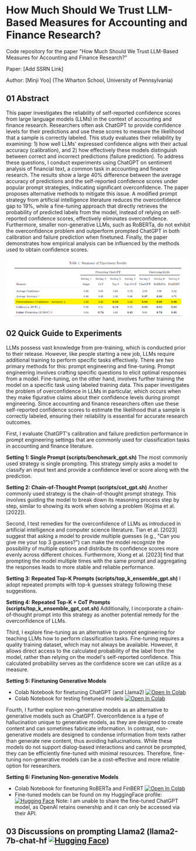 How Much Should We Trust LLM-Based Measures for Accounting and Finance Research? 
==
Code repository for the paper "How Much Should We Trust LLM-Based Measures for Accounting and Finance Research?"

Paper: [Add SSRN Link]

Author: [Minji Yoo] (The Wharton School, University of Pennsylvania)

## 01 Abstract

This paper investigates the reliability of self-reported confidence scores from large language models (LLMs) in the context of accounting and finance research. Researchers often ask ChatGPT to provide confidence levels for their predictions and use these scores to measure the likelihood that a sample is correctly labeled. This study evaluates their reliability by examining: 1) how well LLMs' expressed confidence aligns with their actual accuracy (calibration), and 2) how effectively these models distinguish between correct and incorrect predictions (failure prediction). To address these questions, I conduct experiments using ChatGPT on sentiment analysis of financial text, a common task in accounting and finance research. The results show a large 40\% difference between the average accuracy of predictions and the self-reported confidence scores under popular prompt strategies, indicating significant overconfidence. The paper proposes alternative methods to mitigate this issue. A modified prompt strategy from artificial intelligence literature reduces the overconfidence gap to 19\%, while a fine-tuning approach that directly retrieves the probability of predicted labels from the model, instead of relying on self-reported confidence scores, effectively eliminates overconfidence. Furthermore, smaller non-generative LLMs, such as RoBERTa, do not exhibit the overconfidence problem and outperform prompted ChatGPT in both calibration and failure prediction when finetuned. Finally, the paper demonstrates how empirical analysis can be influenced by the methods used to obtain confidence scores.



![Summary of Results](summary.png)


## 02 Quick Guide to Experiments

LLMs possess vast knowledge from pre-training, which is conducted prior to their release. However, like people starting a new job, LLMs require additional training to perform specific tasks effectively. There are two primary methods for this: prompt engineering and fine-tuning. Prompt engineering involves crafting specific questions to elicit optimal responses from a model. Fine-tuning, on the other hand, involves further training the model on a specific task using labeled training data. This paper investigates the problem of overconfidence in LLMs in particular, which occurs when they make figurative claims about their confidence levels during prompt engineering. Since accounting and finance researchers often use these self-reported confidence scores to estimate the likelihood that a sample is correctly labeled, ensuring their reliability is essential for accurate research outcomes.

First, I evaluate ChatGPT's calibration and failure prediction performance in prompt engineering settings that are commonly used for classification tasks in accounting and finance literature. 

**Setting 1: Single Prompt (scripts/benchmark_gpt.sh)** 
The most commonly used strategy is single prompting. This strategy simply asks a model to classify an input text and provide a confidence level or score along with the prediction. 

**Setting 2: Chain-of-Thought Prompt (scripts/cot_gpt.sh)** 
Another commonly used strategy is the chain-of-thought prompt strategy. This involves guiding the model to break down its reasoning process step by step, similar to showing its work when solving a problem (Kojima et al. [2022]).

Second, I test remedies for the overconfidence of LLMs as introduced in artificial intelligence and computer science literature. Tian et al. [2023] suggest that asking a model to provide multiple guesses (e.g., "Can you give me your top 3 guesses?") can make the model recognize the possibility of multiple options and distribute its confidence scores more evenly across different choices. Furthermore, Xiong et al. [2023] find that prompting the model multiple times with the same prompt and aggregating the responses leads to more stable and reliable performance. 

**Setting 3: Repeated Top-K Prompts (scripts/top_k_ensemble_gpt.sh)** 
I adopt repeated prompts with top-k guesses strategy following these suggestions. 

**Setting 4: Repeated Top-K + CoT Prompts (scripts/top_k_ensemble_gpt_cot.sh)** 
Additionally, I incorporate a chain-of-thought prompt into this strategy as another potential remedy for the overconfidence of LLMs.

Third, I explore fine-tuning as an alternative to prompt engineering for teaching LLMs how to perform classification tasks. Fine-tuning requires a quality training dataset, which may not always be available. However, it allows direct access to the calculated probability of the label from the model, rather than relying on the model's self-reported confidence. This calculated probability serves as the confidence score we can utilize as a measure.

**Setting 5: Finetuning Generative Models**
- Colab Notebook for finetuning ChatGPT (and Llama2) [![Open In Colab](https://colab.research.google.com/assets/colab-badge.svg)](https://colab.research.google.com/drive/1efaeCj3tAxOXl8fn5pLT9j2PUR73UdAm?usp=sharing)
- Colab Notebook for testing finetuned models [![Open In Colab](https://colab.research.google.com/assets/colab-badge.svg)](https://colab.research.google.com/drive/1uQ9jc4SlK_zG892CMEY6Bvu9CZwZKrNb?usp=sharing)

Fourth, I further explore non-generative models as an alternative to generative models such as ChatGPT. Overconfidence is a type of hallucination unique to generative models, as they are designed to create content and can sometimes fabricate information. In contrast, non-generative models are designed to condense information from texts rather than generate new content, thus avoiding hallucinations. While these models do not support dialog-based interactions and cannot be prompted, they can be efficiently fine-tuned with minimal resources. Therefore, fine-tuning non-generative models can be a cost-effective and more reliable option for researchers.

**Setting 6: Finetuning Non-generative Models**
- Colab Notebook for finetuning RoBERTa and FinBERT [![Open In Colab](https://colab.research.google.com/assets/colab-badge.svg)](https://colab.research.google.com/drive/1lVfRK2COCHEz1gdQ2fodA31wkNwJjIgL?usp=sharing)
- Fine-tuned models can be found on my HuggingFace profile: [![Hugging Face](https://img.shields.io/badge/Hugging%20Face-Profile-yellow)](https://huggingface.co/minjiyoo)
  Note: I am unable to share the fine-tuned ChatGPT model, as OpenAI retains ownership and it can only be accessed via their API.

## 03 Discussions on prompting Llama2 (llama2-7b-chat-hf [![Hugging Face](https://img.shields.io/badge/Hugging%20Face-Profile-yellow)](https://huggingface.co/meta-llama/Llama-2-7b-chat-hf))



